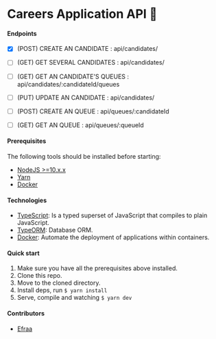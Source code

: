 # Careers Application API 🚀

#### Endpoints

- [x] (POST) CREATE AN CANDIDATE        :  api/candidates/
- [ ] (GET) GET SEVERAL CANDIDATES      :  api/candidates/
- [ ] (GET) GET AN CANDIDATE'S QUEUES   :  api/candidates/:candidateId/queues
- [ ] (PUT) UPDATE AN CANDIDATE         :  api/candidates/

- [ ] (POST) CREATE AN QUEUE            :  api/queues/:candidateId
- [ ] (GET) GET AN QUEUE                :  api/queues/:queueId

#### Prerequisites

The following tools should be installed before starting:

* [NodeJS >=10.x.x](https://nodejs.org/)
* [Yarn](https://yarnpkg.com/)
* [Docker](https://www.docker.com/)

#### Technologies

* [TypeScript](https://www.typescriptlang.org/): Is a typed superset of JavaScript that compiles to plain JavaScript.
* [TypeORM](https://typeorm.io/): Database ORM.
* [Docker](https://www.docker.com/): Automate the deployment of applications within containers.

#### Quick start

1. Make sure you have all the prerequisites above installed.
2. Clone this repo.
3. Move to the cloned directory.
4. Install deps, run ``` $ yarn install ```
5. Serve, compile and watching ``` $ yarn dev ```

#### Contributors

* [Efraa](https://github.com/Efraa)
